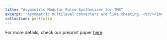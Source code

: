 ```yaml
---
title: "Asymmetric Modular Pulse Synthesizer for TMS"
excerpt: "Asymmetric multilevel converters are like cheating. <br/><img src='/images/amps_demonstration.png'>"
collection: portfolio
---
```


For more details, check our preprint paper [here](https://arxiv.org/abs/2503.06172).
